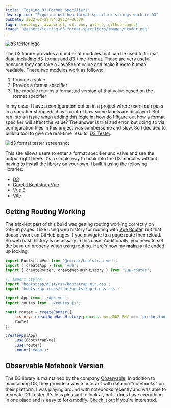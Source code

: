 ```yaml
---
title: "Testing D3 Format Specifiers"
description: "Figuring out how format specifier strings work in D3"
pubDate: 2022-03-29T04:29:27-06:00
tags: [devblog, javascript, d3, vue, github, github-pages]
image: "@assets/testing-d3-format-specifiers/images/header.png"
---
```


![d3 tester logo](@assets/testing-d3-format-specifiers/images/header.png "D3 Tester")

The D3 library provides a number of modules that can be used to format data, including [d3-format](https://github.com/d3/d3-format) and [d3-time-format](https://github.com/d3/d3-time-format). These are very useful because they can take a JavaScript value and make it more human readable. These two modules work as follows:

1. Provide a value
1. Provide a format specifier
1. The module returns a formatted version of that value based on the format specifier

In my case, I have a configuration option in a project where users can pass in a specifier string which will control how some labels are displayed. But I ran into an issue when adding this logic in: how do I figure out how a format specifier will affect the value? The answer is trial and error, but doing so via configuration files in this project was cumbersome and slow. So I decided to build a tool to give me real-time results: [D3 Tester](https://camdecoster.github.io/d3-tester/).

![d3 format tester screenshot](@assets/testing-d3-format-specifiers/images/d3-format-tester.png "D3 Format Tester")

This site allows users to enter a format specifier and value and see the output right there. It's a simple way to hook into the D3 modules without having to install the library on your own. I built it using the following libraries:

- [D3](https://github.com/d3/d3)
- [CoreUI Bootstrap Vue](https://coreui.io/bootstrap-vue/)
- [Vue 3](https://vuejs.org/)
- [Vite](https://vitejs.dev/)

## Getting Routing Working

The trickiest part of this build was getting routing working correctly on GitHub pages. I like using web history for routing with [Vue Router](https://router.vuejs.org/api/#history), but that doesn't work on GitHub pages if you navigate to a page route then reload. So web hash history is necessary in this case. Additionally, you need to set the base url properly when using routing. Here's how my **main.js** file ended up looking:

```javascript
import BootstrapVue from '@coreui/bootstrap-vue';
import { createApp } from 'vue';
import { createRouter, createWebHashHistory } from 'vue-router';

// Import styles
import 'bootstrap/dist/css/bootstrap.min.css';
import 'bootstrap-icons/font/bootstrap-icons.css';

import App from './App.vue';
import routes from './routes.js';

const router = createRouter({
	history: createWebHashHistory(process.env.NODE_ENV === 'production' ? '/d3-tester/' : '/'),
	routes
});

createApp(App)
	.use(BootstrapVue)
	.use(router)
	.mount('#app');
```

## Observable Notebook Version

The D3 library is maintained by the company [Observable](https://observablehq.com/). In addition to maintaining D3, they provide a way to interact with data via "notebooks" on their platform. I was playing around with notebooks recently and was able to recreate D3 Tester. It's less pleasant to look at, but it does have everything in one place and is easy to fork/modify. [Check it out](https://observablehq.com/@camdecoster/d3-tester) if you're interested.